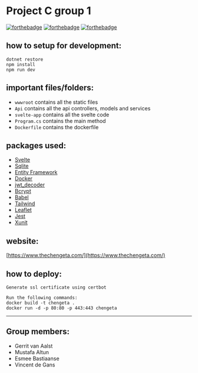# Project C group 1
[![forthebadge](https://forthebadge.com/images/badges/works-on-my-machine.svg)](https://forthebadge.com)
[![forthebadge](https://forthebadge.com/images/badges/built-with-love.svg)](https://forthebadge.com)
[![forthebadge](https://forthebadge.com/images/badges/fuck-it-ship-it.svg)](https://forthebadge.com)
## how to setup for development:
```
dotnet restore
npm install
npm run dev
```

## important files/folders:
- `wwwroot` contains all the static files
- `Api` contains all the api controllers, models and services
- `svelte-app` contains all the svelte code
- `Program.cs` contains the main method
- `Dockerfile` contains the dockerfile

## packages used:
- [Svelte](https://svelte.dev/)
- [Sqlite](https://www.sqlite.org/index.html)
- [Entity Framework](https://docs.microsoft.com/en-us/ef/core/)
- [Docker](https://www.docker.com/)
- [jwt_decoder](https://www.npmjs.com/package/jwt-decode)
- [Bcrypt](https://www.npmjs.com/package/bcrypt)
- [Babel](https://babeljs.io/)
- [Tailwind](https://tailwindcss.com/)
- [Leaflet](https://leafletjs.com/)
- [Jest](https://jestjs.io/)
- [Xunit](https://xunit.net/)

## website:
[https://www.thechengeta.com/](https://www.thechengeta.com/)

## how to deploy:
```
Generate ssl certificate using certbot

Run the following commands:
docker build -t chengeta .
docker run -d -p 80:80 -p 443:443 chengeta

```
 -----
## Group members:
- Gerrit van Aalst
- Mustafa Altun
- Esmee Bastiaanse
- Vincent de Gans
